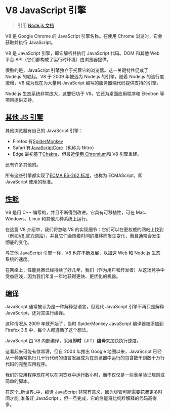 # V8 JavaScript 引擎
> 引用 [Node.js 文档](https://nodejs.org/zh-cn/learn/getting-started/the-v8-javascript-engine)

V8 是 Google Chrome 的 JavaScript 引擎名称。在使用 Chrome 浏览时，它会获取并执行 JavaScript。

V8 是 JavaScript 引擎，即它解析并执行 JavaScript 代码。DOM 和其他 Web 平台 API（它们都构成了运行时环境）由浏览器提供。

很酷的是，JavaScript 引擎独立于托管它的浏览器。这一关键特性促成了 Node.js 的崛起。V8 于 2009 年被选为 Node.js 的引擎，随着 Node.js 的流行度激增，V8 成为现在为大量用 JavaScript 编写的服务器端代码提供支持的引擎。

Node.js 生态系统非常庞大，这要归功于 V8，它还为桌面应用程序和 Electron 等项目提供支持。

## [其他 JS 引擎](https://nodejs.org/zh-cn/learn/getting-started/the-v8-javascript-engine#other-js-engines)
其他浏览器有自己的 JavaScript 引擎：

+ Firefox 有[SpiderMonkey](https://spidermonkey.dev/)
+ Safari 有[JavaScriptCore](https://developer.apple.com/documentation/javascriptcore)（也称为 Nitro）
+ Edge 最初基于[Chakra](https://github.com/Microsoft/ChakraCore)，但最近[使用 Chromium](https://support.microsoft.com/en-us/help/4501095/download-the-new-microsoft-edge-based-on-chromium)和 V8 引擎重建。

还有许多其他的。

所有这些引擎都实现了[ECMA ES-262 标准](https://www.ecma-international.org/publications/standards/Ecma-262.htm)，也称为 ECMAScript，即 JavaScript 使用的标准。

## [性能](https://nodejs.org/zh-cn/learn/getting-started/the-v8-javascript-engine#the-quest-for-performance)
V8 是用 C++ 编写的，并且不断得到改进。它具有可移植性，可在 Mac、Windows、Linux 和其他几种系统上运行。

在这篇 V8 介绍中，我们将忽略 V8 的实现细节：它们可以在更权威的网站上找到（例如[V8 官方网站](https://v8.dev/)），并且它们会随着时间的推移而发生变化，而且通常会发生彻底的变化。

与其他 JavaScript 引擎一样，V8 也在不断发展，以加速 Web 和 Node.js 生态系统的速度。

在网络上，性能竞赛已经持续了好几年，我们（作为用户和开发者）从这场竞争中受益匪浅，因为我们年复一年地获得更快、更优化的机器。

## [编译](https://nodejs.org/zh-cn/learn/getting-started/the-v8-javascript-engine#compilation)
JavaScript 通常被认为是一种解释型语言，但现代 JavaScript 引擎不再只是解释 JavaScript，还对其进行编译。

这种情况从 2009 年就开始了，当时 SpiderMonkey JavaScript 编译器被添加到 Firefox 3.5 中，每个人都遵循了这个想法。

JavaScript 由 V8 内部编译，采用**即时**（JIT）**编译**来加快执行速度。

这看起来可能有悖常理，但自 2004 年推出 Google 地图以来，JavaScript 已经从一种通常执行几十行代码的语言发展成为在浏览器中运行的包含数千到数十万行代码的完整应用程序。

我们的应用程序现在可以在浏览器中运行数小时，而不仅仅是一些表单验证规则或简单的脚本。

在这个_新世界_中，编译 JavaScript 非常有意义，因为尽管可能需要花费更多时间才能_准备好_JavaScript ，但一旦完成，它的性能将比纯粹解释的代码高得多。

